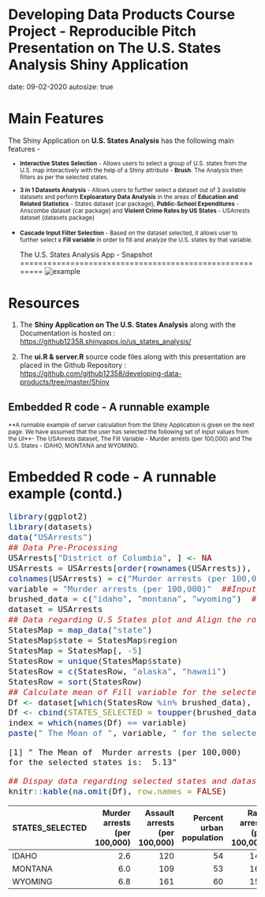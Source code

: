 Developing Data Products Course Project - Reproducible Pitch Presentation on The U.S. States Analysis Shiny Application
========================================================
date: 09-02-2020
autosize: true

Main Features
========================================================
  The Shiny Application on **U.S. States Analysis** has the following main features -
  <small>
  - **Interactive States Selection** - Allows users to select a group of U.S. states from the U.S. map interactively with the help of a Shiny attribute - **Brush**. The Analysis then filters as per the selected states.
- **3 in 1 Datasets Analysis** - Allows users to further select a dataset out of 3 available datasets and perform **Exploaratory Data Analysis** in the areas of **Education and Related Statistics** - States dataset {car package}, **Public-School Expenditures** - Anscombe dataset {car package} and **Violent Crime Rates by US States** - USArrests dataset {datasets package}
- **Cascade Input Filter Selection** - Based on the dataset selected, it allows user to further select a **Fill variable** in order to fill and analyze the U.S. states by that variable.</small>
  
  The U.S. States Analysis App - Snapshot
========================================================
  ![example](https://user-images.githubusercontent.com/69575052/91886326-60780180-ecb3-11ea-9f41-36b8acd87892.PNG)

Resources
========================================================
  1. The **Shiny Application on The U.S. States Analysis** along with the Documentation is hosted on :
  https://github12358.shinyapps.io/us_states_analysis/
  
  2. The **ui.R & server.R** source code files along with this presentation are placed in the Github Repository : https://github.com/github12358/developing-data-products/tree/master/Shiny

<h2>Embedded R code - A runnable example</h2>
  <small>
  **A runnable example of server calculation from the Shiny Application is given on the next page. We have assumed that the user has selected the following set of input values from the UI**- The USArrests dataset, The Fill Variable - Murder arrests (per 100,000) and The U.S. States - IDAHO, MONTANA and WYOMING.</small>
  
  Embedded R code - A runnable example (contd.)
========================================================
  <font size="4">
  
  ```r
  library(ggplot2)
  library(datasets)
  data("USArrests")
  ## Data Pre-Processing
  USArrests["District of Columbia", ] <- NA
  USArrests = USArrests[order(rownames(USArrests)), ]
  colnames(USArrests) = c("Murder arrests (per 100,000)", "Assault arrests (per 100,000)", "Percent urban population", "Rape arrests (per 100,000)")  ## Rename the columns
  variable = "Murder arrests (per 100,000)"  ##Input Fill Variable
  brushed_data = c("idaho", "montana", "wyoming")  ##Selected U.S. States
  dataset = USArrests
  ## Data regarding U.S States plot and Align the rownames across all 4 datasets
  StatesMap = map_data("state")
  StatesMap$state = StatesMap$region
  StatesMap = StatesMap[, -5]
  StatesRow = unique(StatesMap$state)
  StatesRow = c(StatesRow, "alaska", "hawaii")
  StatesRow = sort(StatesRow)
  ## Calculate mean of Fill variable for the selected states
  Df <- dataset[which(StatesRow %in% brushed_data), ]
  Df <- cbind(STATES_SELECTED = toupper(brushed_data), Df)
  index = which(names(Df) == variable)
  paste(" The Mean of ", variable, " for the selected states is: ", round(mean(Df[, index], na.rm = TRUE), 2))
  ```
  
  ```
  [1] " The Mean of  Murder arrests (per 100,000)  for the selected states is:  5.13"
  ```
  
  ```r
  ## Dispay data regarding selected states and dataset
  knitr::kable(na.omit(Df), row.names = FALSE)
  ```
  
  
  
  |STATES_SELECTED | Murder arrests (per 100,000)| Assault arrests (per 100,000)| Percent urban population| Rape arrests (per 100,000)|
  |:---------------|----------------------------:|-----------------------------:|------------------------:|--------------------------:|
  |IDAHO           |                          2.6|                           120|                       54|                       14.2|
  |MONTANA         |                          6.0|                           109|                       53|                       16.4|
  |WYOMING         |                          6.8|                           161|                       60|                       15.6|
</font>
